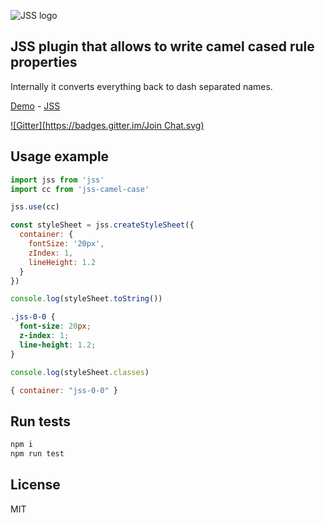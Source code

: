 ![JSS logo](https://avatars1.githubusercontent.com/u/9503099?v=3&s=60)

## JSS plugin that allows to write camel cased rule properties

Internally it converts everything back to dash separated names.

[Demo](http://jsstyles.github.io/jss-examples/index.html#plugin-jss-camel-case) -
[JSS](https://github.com/jsstyles/jss)

[![Gitter](https://badges.gitter.im/Join Chat.svg)](https://gitter.im/jsstyles/jss?utm_source=badge&utm_medium=badge&utm_campaign=pr-badge&utm_content=badge)


## Usage example

```javascript
import jss from 'jss'
import cc from 'jss-camel-case'

jss.use(cc)

const styleSheet = jss.createStyleSheet({
  container: {
    fontSize: '20px',
    zIndex: 1,
    lineHeight: 1.2
  }
})
```

```javascript
console.log(styleSheet.toString())
```
```css
.jss-0-0 {
  font-size: 20px;
  z-index: 1;
  line-height: 1.2;
}
```

```javascript
console.log(styleSheet.classes)
```
```javascript
{ container: "jss-0-0" }
```


## Run tests

```bash
npm i
npm run test
```


## License

MIT
